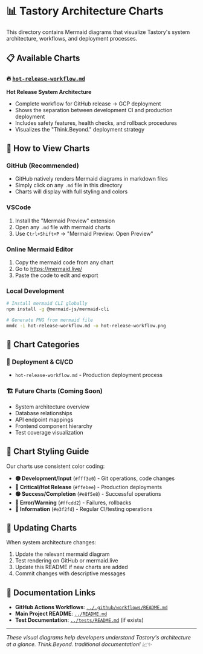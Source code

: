 # 📊 Tastory Architecture Charts

This directory contains Mermaid diagrams that visualize Tastory's system architecture, workflows, and deployment processes.

## 📋 Available Charts

### 🔥 [`hot-release-workflow.md`](./hot-release-workflow.md)

**Hot Release System Architecture**

- Complete workflow for GitHub release → GCP deployment
- Shows the separation between development CI and production deployment
- Includes safety features, health checks, and rollback procedures
- Visualizes the "Think.Beyond." deployment strategy

## 🎯 How to View Charts

### **GitHub (Recommended)**

- GitHub natively renders Mermaid diagrams in markdown files
- Simply click on any `.md` file in this directory
- Charts will display with full styling and colors

### **VSCode**

1. Install the "Mermaid Preview" extension
2. Open any `.md` file with mermaid charts
3. Use `Ctrl+Shift+P` → "Mermaid Preview: Open Preview"

### **Online Mermaid Editor**

1. Copy the mermaid code from any chart
2. Go to https://mermaid.live/
3. Paste the code to edit and export

### **Local Development**

```bash
# Install mermaid CLI globally
npm install -g @mermaid-js/mermaid-cli

# Generate PNG from mermaid file
mmdc -i hot-release-workflow.md -o hot-release-workflow.png
```

## 📂 Chart Categories

### 🚀 **Deployment & CI/CD**

- `hot-release-workflow.md` - Production deployment process

### 🏗️ **Future Charts** (Coming Soon)

- System architecture overview
- Database relationships
- API endpoint mappings
- Frontend component hierarchy
- Test coverage visualization

## 🎨 Chart Styling Guide

Our charts use consistent color coding:

- **🟡 Development/Input** (`#fff3e0`) - Git operations, code changes
- **🔴 Critical/Hot Release** (`#ffebee`) - Production deployments
- **🟢 Success/Completion** (`#e8f5e8`) - Successful operations
- **🔴 Error/Warning** (`#ffcdd2`) - Failures, rollbacks
- **🔵 Information** (`#e3f2fd`) - Regular CI/testing operations

## 🔄 Updating Charts

When system architecture changes:

1. Update the relevant mermaid diagram
2. Test rendering on GitHub or mermaid.live
3. Update this README if new charts are added
4. Commit changes with descriptive messages

## 📖 Documentation Links

- **GitHub Actions Workflows**: [`../.github/workflows/README.md`](../.github/workflows/README.md)
- **Main Project README**: [`../README.md`](../README.md)
- **Test Documentation**: [`../tests/README.md`](../tests/README.md) (if exists)

---

_These visual diagrams help developers understand Tastory's architecture at a glance. Think.Beyond. traditional documentation! 📈✨_
